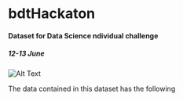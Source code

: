 # bdtHackaton 
#### Dataset for Data Science ndividual challenge
##### 12-13 June

![Alt Text](https://github.com/nuwe-io/bdt_hackathon_data_challenge/blob/main/atoms.gif)
 
The data contained in this dataset has the following 

